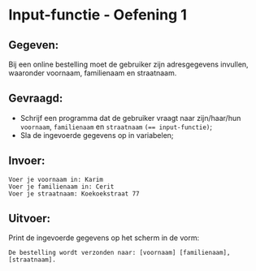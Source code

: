 # Input-functie - Oefening 1

## Gegeven:

Bij een online bestelling moet de gebruiker zijn adresgegevens invullen, waaronder voornaam, familienaam en straatnaam.

## Gevraagd:

* Schrijf een programma dat de gebruiker vraagt naar zijn/haar/hun `voornaam`, `familienaam` en `straatnaam` `(== input-functie)`;
* Sla de ingevoerde gegevens op in variabelen;


## Invoer:
```
Voer je voornaam in: Karim
Voer je familienaam in: Cerit
Voer je straatnaam: Koekoekstraat 77
```


## Uitvoer:
Print de ingevoerde gegevens op het scherm in de vorm: 
```
De bestelling wordt verzonden naar: [voornaam] [familienaam], [straatnaam].
```

